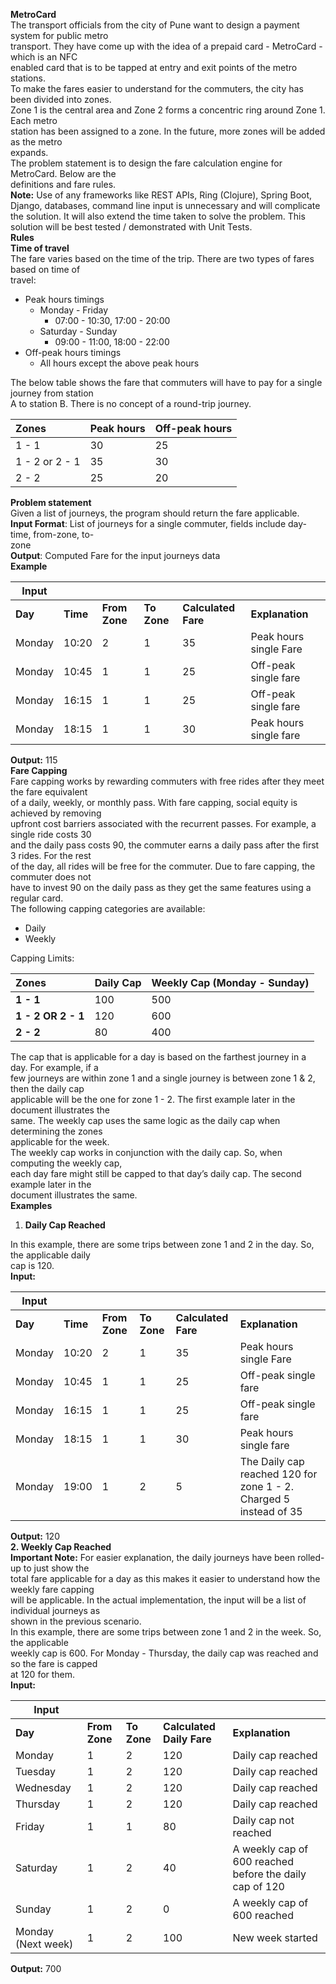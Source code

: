 **MetroCard**  
The transport officials from the city of Pune want to design a payment system for public metro  
transport. They have come up with the idea of a prepaid card \- MetroCard \- which is an NFC  
enabled card that is to be tapped at entry and exit points of the metro stations.  
To make the fares easier to understand for the commuters, the city has been divided into zones.  
Zone 1 is the central area and Zone 2 forms a concentric ring around Zone 1\. Each metro  
station has been assigned to a zone. In the future, more zones will be added as the metro  
expands.  
The problem statement is to design the fare calculation engine for MetroCard. Below are the  
definitions and fare rules.  
**Note:** Use of any frameworks like REST APIs, Ring (Clojure), Spring Boot, Django, databases, command line input is unnecessary and will complicate the solution. It will also extend the time taken to solve the problem. This solution will be best tested / demonstrated with Unit Tests.  
**Rules**  
**Time of travel**  
The fare varies based on the time of the trip. There are two types of fares based on time of  
travel:

* Peak hours timings  
  * Monday \- Friday  
    * 07:00 \- 10:30, 17:00 \- 20:00  
  * Saturday \- Sunday  
    * 09:00 \- 11:00, 18:00 \- 22:00  
* Off-peak hours timings  
  * All hours except the above peak hours

The below table shows the fare that commuters will have to pay for a single journey from station  
A to station B. There is no concept of a round-trip journey.

| Zones | Peak hours |  Off-peak hours |
| :---- | :---- | :---- |
| 1 \- 1 | 30 | 25 |
| 1 \- 2 or 2 \- 1 | 35 | 30 |
| 2 \- 2 | 25 | 20 |

**Problem statement**  
Given a list of journeys, the program should return the fare applicable.  
**Input Format**: List of journeys for a single commuter, fields include day-time, from-zone, to-  
zone  
**Output**: Computed Fare for the input journeys data  
**Example**

| Input |  |  |  |  |  |
| ----- | :---- | :---- | :---- | :---- | :---- |
| **Day** | **Time** | **From Zone** | **To Zone** | **Calculated Fare** | **Explanation** |
| Monday | 10:20 | 2 | 1 | 35 | Peak hours single Fare |
| Monday | 10:45 | 1 | 1 | 25 | Off-peak single fare |
| Monday | 16:15 | 1 | 1 | 25 | Off-peak single fare |
| Monday | 18:15 | 1 | 1 | 30 | Peak hours single fare |

**Output:** 115  
**Fare Capping**  
Fare capping works by rewarding commuters with free rides after they meet the fare equivalent  
of a daily, weekly, or monthly pass. With fare capping, social equity is achieved by removing  
upfront cost barriers associated with the recurrent passes. For example, a single ride costs 30  
and the daily pass costs 90, the commuter earns a daily pass after the first 3 rides. For the rest  
of the day, all rides will be free for the commuter. Due to fare capping, the commuter does not  
have to invest 90 on the daily pass as they get the same features using a regular card.  
The following capping categories are available:

* Daily  
* Weekly

Capping Limits:

| Zones | Daily Cap | Weekly Cap (Monday \- Sunday) |
| :---- | :---- | :---- |
| **1 \- 1** | 100 | 500 |
| **1 \- 2 OR 2 \- 1** | 120 | 600 |
| **2 \- 2** | 80 | 400 |

The cap that is applicable for a day is based on the farthest journey in a day. For example, if a  
few journeys are within zone 1 and a single journey is between zone 1 & 2, then the daily cap  
applicable will be the one for zone 1 \- 2\. The first example later in the document illustrates the  
same. The weekly cap uses the same logic as the daily cap when determining the zones  
applicable for the week.  
The weekly cap works in conjunction with the daily cap. So, when computing the weekly cap,  
each day fare might still be capped to that day’s daily cap. The second example later in the  
document illustrates the same.  
**Examples**

1. **Daily Cap Reached**

In this example, there are some trips between zone 1 and 2 in the day. So, the applicable daily  
cap is 120\.  
**Input:**

| Input |  |  |  |  |  |
| ----- | :---- | :---- | :---- | :---- | :---- |
| **Day** | **Time** | **From  Zone** | **To  Zone** | **Calculated Fare** | **Explanation** |
| Monday | 10:20 | 2 | 1 | 35 | Peak hours single Fare |
| Monday | 10:45 | 1 | 1 | 25 | Off-peak single fare |
| Monday | 16:15 | 1 | 1 | 25 | Off-peak single fare |
| Monday | 18:15 | 1 | 1 | 30 | Peak hours single fare |
| Monday | 19:00 | 1 | 2 | 5 | The Daily cap reached 120 for zone 1 \- 2\. Charged 5 instead of 35 |

**Output:** 120  
**2\. Weekly Cap Reached**  
**Important Note:** For easier explanation, the daily journeys have been rolled-up to just show the  
total fare applicable for a day as this makes it easier to understand how the weekly fare capping  
will be applicable. In the actual implementation, the input will be a list of individual journeys as  
shown in the previous scenario.  
In this example, there are some trips between zone 1 and 2 in the week. So, the applicable  
weekly cap is 600\. For Monday \- Thursday, the daily cap was reached and so the fare is capped  
at 120 for them.  
**Input:**

| Input |  |  |  |  |
| ----- | :---- | :---- | :---- | :---- |
| **Day** | **From  Zone** | **To  Zone** | **Calculated Daily Fare** | **Explanation** |
| Monday | 1 | 2 | 120 | Daily cap reached |
| Tuesday | 1 | 2 | 120 | Daily cap reached |
| Wednesday | 1 | 2 | 120 | Daily cap reached |
| Thursday | 1 | 2 | 120 | Daily cap reached |
| Friday | 1 | 1 | 80 | Daily cap not reached |
| Saturday | 1 | 2 | 40 | A weekly cap of 600 reached before the daily cap of 120 |
| Sunday | 1 | 2 | 0 | A weekly cap of 600 reached |
| Monday (Next week) | 1 | 2 | 100 | New week started |

**Output:** 700  
